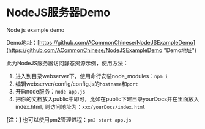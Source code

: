 # NodeJS服务器Demo

Node js example demo

Demo地址：[https://github.com/ACommonChinese/NodeJSExampleDemo](https://github.com/ACommonChinese/NodeJSExampleDemo "Demo地址")

此为NodeJS服务器访问静态资源示例，使用方法：

1. 进入到目录webserver下，使用命行安装node\_modules：`npm i`
2. 编辑webserver/config/config.js的`hostname`和`port`
3. 开启node服务：`node app.js`
4. 把你的文档放入public中即可，比如在public下建目录yourDocs并在里面放入index.html, 则访问地址为：`xxx/yourDocs/index.html`

**\[注：\]** 也可以使用pm2管理进程：`pm2 start app.js`

